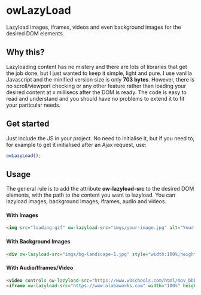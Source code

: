 # owLazyLoad
Lazyload images, iframes, videos and even background images for the desired DOM elements.

## Why this?
Lazyloading content has no mistery and there are lots of libraries that get the job done, but I just wanted to keep it simple, light and pure.
I use vanilla Javascript and the minified version size is only **703 bytes**.
However, there is no scroll/viewport checking or any other feature rather than loading your desired content at x millisecs after the DOM is ready. The code is easy to read and understand and you should have no problems to extend it to fit your particular needs.

## Get started
Just include the JS in your project.
No need to initialise it, but if you need to, for example to get it initialised after an Ajax request, use:
```javascript
owLazyLoad();
```
## Usage
The general rule is to add the attribute **ow-lazyload-src** to the desired DOM elements, with the path to the content you want to lazyload. You can lazyload images, background images, iframes, audio and videos.

#### With Images
```html
<img src="loading.gif" ow-lazyload-src="imgs/your-image.jpg" alt="Your Image" height="320" />
```
#### With Background Images
```html
<div ow-lazyload-src="imgs/bg-landscape-1.jpg" style="width:100%;height:400px;background-size:cover;background-repeat:no-repeat;"></div>
```
#### With Audio/Iframes/Video
```html
<video controls ow-lazyload-src="https://www.w3schools.com/html/mov_bbb.mp4" width="100%"></video>
<iframe ow-lazyload-src="https://www.olabaworks.com" width="100%" height="400"></iframe>
```
